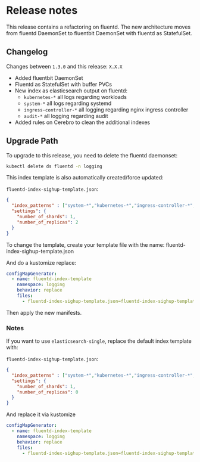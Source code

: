 # Release notes

This release contains a refactoring on fluentd. The new architecture moves from fluentd DaemonSet to fluentbit DaemonSet
with fluentd as StatefulSet.

## Changelog

Changes between `1.3.0` and this release: `X.X.X`

- Added fluentbit DaemonSet
- Fluentd as StatefulSet with buffer PVCs
- New index as elasticsearch output on fluentd:
    - `kubernetes-*` all logs regarding workloads
    - `system-*` all logs regarding systemd
    - `ingress-controller-*` all logging regarding nginx ingress controller
    - `audit-*` all logging regarding audit
- Added rules on Cerebro to clean the additional indexes

## Upgrade Path

To upgrade to this release, you need to delete the fluentd daemonset:

```bash
kubectl delete ds fluentd -n logging
```

This index template is also automatically created/force updated:

`fluentd-index-sighup-template.json`:
```json
{
  "index_patterns" : ["system-*","kubernetes-*","ingress-controller-*","audit-*"],
  "settings": {
    "number_of_shards": 1,
    "number_of_replicas": 2
  }
}
```

To change the template, create your template file with the name: fluentd-index-sighup-template.json

And do a kustomize replace:

```yaml
configMapGenerator:
  - name: fluentd-index-template
    namespace: logging
    behavior: replace
    files:
      - fluentd-index-sighup-template.json=fluentd-index-sighup-template.json
```

Then apply the new manifests.


### Notes

If you want to use `elasticsearch-single`, replace the default index template with:

`fluentd-index-sighup-template.json`:
```json
{
  "index_patterns" : ["system-*","kubernetes-*","ingress-controller-*","audit-*"],
  "settings": {
    "number_of_shards": 1,
    "number_of_replicas": 0
  }
}
```

And replace it via kustomize 

```yaml
configMapGenerator:
  - name: fluentd-index-template
    namespace: logging
    behavior: replace
    files:
      - fluentd-index-sighup-template.json=fluentd-index-sighup-template.json
```
